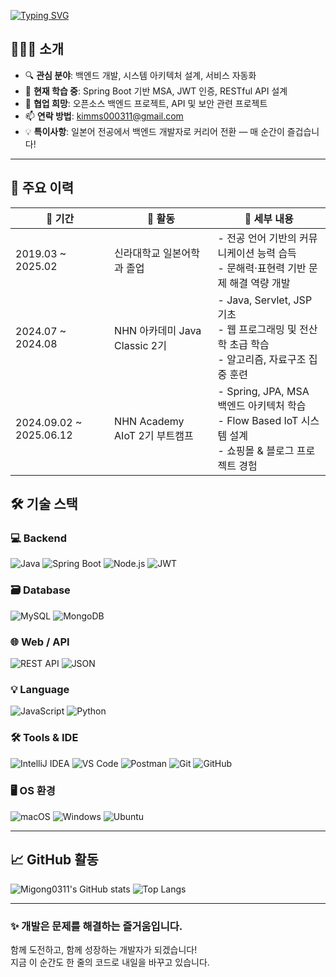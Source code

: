 [![Typing SVG](https://readme-typing-svg.demolab.com?font=Fira+Code&pause=1000&color=15F740&width=435&lines=Welcome+to+my+repository%F0%9F%91%8B)](https://git.io/typing-svg)



## 👨🏻‍💻 소개

- 🔍 **관심 분야**: 백엔드 개발, 시스템 아키텍처 설계, 서비스 자동화
- 🧠 **현재 학습 중**: Spring Boot 기반 MSA, JWT 인증, RESTful API 설계
- 🤝 **협업 희망**: 오픈소스 백엔드 프로젝트, API 및 보안 관련 프로젝트
- 📫 **연락 방법**: [kimms000311@gmail.com](mailto:kimms000311@gmail.com)
- 💡 **특이사항**: 일본어 전공에서 백엔드 개발자로 커리어 전환 — 매 순간이 즐겁습니다!

---

## 📅 주요 이력

| 📅 기간                    | 🏫 활동                    | 📌 세부 내용                                                                         |
| ------------------------ | ------------------------ | -------------------------------------------------------------------------------- |
| 2019.03 \~ 2025.02       | 신라대학교 일본어학과 졸업           | - 전공 언어 기반의 커뮤니케이션 능력 습득<br>- 문해력·표현력 기반 문제 해결 역량 개발                             |
| 2024.07 \~ 2024.08       | NHN 아카데미 Java Classic 2기 | - Java, Servlet, JSP 기초<br>- 웹 프로그래밍 및 전산학 초급 학습<br>- 알고리즘, 자료구조 집중 훈련           |
| 2024.09.02 \~ 2025.06.12 | NHN Academy AIoT 2기 부트캠프 | - Spring, JPA, MSA 백엔드 아키텍처 학습<br>- Flow Based IoT 시스템 설계<br>- 쇼핑몰 & 블로그 프로젝트 경험 |

## 🛠️ 기술 스택

### 💻 Backend
![Java](https://img.shields.io/badge/Java-007396?style=flat&logo=java&logoColor=white)
![Spring Boot](https://img.shields.io/badge/Spring_Boot-6DB33F?style=flat&logo=spring-boot&logoColor=white)
![Node.js](https://img.shields.io/badge/Node.js-339933?style=flat&logo=node.js&logoColor=white)
![JWT](https://img.shields.io/badge/JWT-000000?style=flat&logo=jsonwebtokens&logoColor=white)

### 🗃️ Database
![MySQL](https://img.shields.io/badge/MySQL-4479A1?style=flat&logo=mysql&logoColor=white)
![MongoDB](https://img.shields.io/badge/MongoDB-47A248?style=flat&logo=mongodb&logoColor=white)

### 🌐 Web / API
![REST API](https://img.shields.io/badge/REST_API-005571?style=flat&logo=api&logoColor=white)
![JSON](https://img.shields.io/badge/JSON-000000?style=flat&logo=json&logoColor=white)

### 💡 Language
![JavaScript](https://img.shields.io/badge/JavaScript-F7DF1E?style=flat&logo=javascript&logoColor=black)
![Python](https://img.shields.io/badge/Python-3776AB?style=flat&logo=python&logoColor=white)

### 🛠️ Tools & IDE
![IntelliJ IDEA](https://img.shields.io/badge/IntelliJ_IDEA-000000?style=flat&logo=intellij-idea&logoColor=white)
![VS Code](https://img.shields.io/badge/VS_Code-007ACC?style=flat&logo=visual-studio-code&logoColor=white)
![Postman](https://img.shields.io/badge/Postman-FF6C37?style=flat&logo=postman&logoColor=white)
![Git](https://img.shields.io/badge/Git-F05032?style=flat&logo=git&logoColor=white)
![GitHub](https://img.shields.io/badge/GitHub-181717?style=flat&logo=github&logoColor=white)

### 🖥️ OS 환경
![macOS](https://img.shields.io/badge/macOS-000000?style=flat&logo=apple&logoColor=white)
![Windows](https://img.shields.io/badge/Windows-0078D6?style=flat&logo=windows&logoColor=white)
![Ubuntu](https://img.shields.io/badge/Ubuntu-E95420?style=flat&logo=ubuntu&logoColor=white)

---

## 📈 GitHub 활동

![Migong0311's GitHub stats](https://github-readme-stats.vercel.app/api?username=Migong0311&show_icons=true&theme=vue-dark)
![Top Langs](https://github-readme-stats.vercel.app/api/top-langs/?username=Migong0311&layout=compact&theme=vue-dark)

---

### ✨ 개발은 문제를 해결하는 즐거움입니다.  
함께 도전하고, 함께 성장하는 개발자가 되겠습니다!  
지금 이 순간도 한 줄의 코드로 내일을 바꾸고 있습니다.

